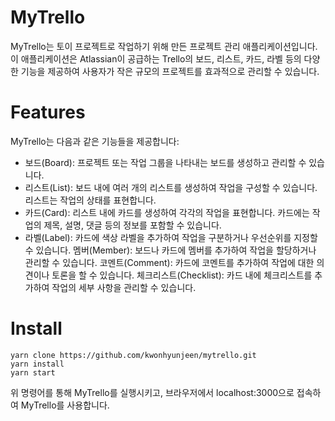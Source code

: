 # MyTrello

MyTrello는 토이 프로젝트로 작업하기 위해 만든 프로젝트 관리 애플리케이션입니다. 이 애플리케이션은 Atlassian이 공급하는 Trello의 보드, 리스트, 카드, 라벨 등의 다양한 기능을 제공하여 사용자가 작은 규모의 프로젝트를 효과적으로 관리할 수 있습니다.

# Features

MyTrello는 다음과 같은 기능들을 제공합니다:

- 보드(Board): 프로젝트 또는 작업 그룹을 나타내는 보드를 생성하고 관리할 수 있습니다.
- 리스트(List): 보드 내에 여러 개의 리스트를 생성하여 작업을 구성할 수 있습니다. 리스트는 작업의 상태를 표현합니다.
- 카드(Card): 리스트 내에 카드를 생성하여 각각의 작업을 표현합니다. 카드에는 작업의 제목, 설명, 댓글 등의 정보를 포함할 수 있습니다.
- 라벨(Label): 카드에 색상 라벨을 추가하여 작업을 구분하거나 우선순위를 지정할 수 있습니다.
  멤버(Member): 보드나 카드에 멤버를 추가하여 작업을 할당하거나 관리할 수 있습니다.
  코멘트(Comment): 카드에 코멘트를 추가하여 작업에 대한 의견이나 토론을 할 수 있습니다.
  체크리스트(Checklist): 카드 내에 체크리스트를 추가하여 작업의 세부 사항을 관리할 수 있습니다.

# Install

```
yarn clone https://github.com/kwonhyunjeen/mytrello.git
yarn install
yarn start
```

위 명령어를 통해 MyTrello를 실행시키고, 브라우저에서 localhost:3000으로 접속하여 MyTrello를 사용합니다.
